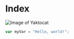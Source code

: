 # Index

![Image of Yaktocat](https://octodex.github.com/images/yaktocat.png)


``` javascript
var myVar = "Hello, world!";
```
